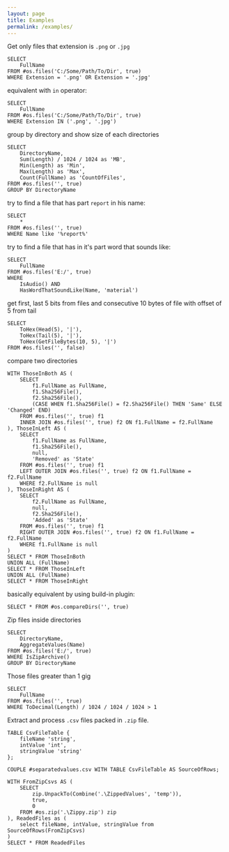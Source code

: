```yaml
---
layout: page
title: Examples
permalink: /examples/
---
```


Get only files that extension is `.png` or `.jpg`
```
SELECT 
	FullName 
FROM #os.files('C:/Some/Path/To/Dir', true) 
WHERE Extension = '.png' OR Extension = '.jpg'
```
equivalent with `in` operator: 
```
SELECT 
	FullName 
FROM #os.files('C:/Some/Path/To/Dir', true)
WHERE Extension IN ('.png', '.jpg')
```
group by directory and show size of each directories
```
SELECT
	DirectoryName,
	Sum(Length) / 1024 / 1024 as 'MB',
	Min(Length) as 'Min',
	Max(Length) as 'Max',
	Count(FullName) as 'CountOfFiles',
FROM #os.files('', true)
GROUP BY DirectoryName
```
try to find a file that has part `report` in his name:
```
SELECT
	*
FROM #os.files('', true)
WHERE Name like '%report%'
```
try to find a file that has in it's part word that sounds like:
```
SELECT 
	FullName
FROM #os.files('E:/', true) 
WHERE 
	IsAudio() AND 
	HasWordThatSoundLike(Name, 'material')
```
get first, last 5 bits from files and consecutive 10 bytes of file with offset of 5 from tail
```
SELECT
	ToHex(Head(5), '|'),
	ToHex(Tail(5), '|'),
	ToHex(GetFileBytes(10, 5), '|')
FROM #os.files('', false)
```
compare two directories
```
WITH ThoseInBoth AS (
	SELECT 
		f1.FullName as FullName,
		f1.Sha256File(),
		f2.Sha256File(),
		(CASE WHEN f1.Sha256File() = f2.Sha256File() THEN 'Same' ELSE 'Changed' END)
	FROM #os.files('', true) f1
	INNER JOIN #os.files('', true) f2 ON f1.FullName = f2.FullName
), ThoseInLeft AS (
	SELECT
		f1.FullName as FullName,
		f1.Sha256File(),
		null,
		'Removed' as 'State'
	FROM #os.files('', true) f1
	LEFT OUTER JOIN #os.files('', true) f2 ON f1.FullName = f2.FullName
	WHERE f2.FullName is null
), ThoseInRight AS (
	SELECT
		f2.FullName as FullName,
		null,
		f2.Sha256File(),
		'Added' as 'State'
	FROM #os.files('', true) f1
	RIGHT OUTER JOIN #os.files('', true) f2 ON f1.FullName = f2.FullName
	WHERE f1.FullName is null
)
SELECT * FROM ThoseInBoth
UNION ALL (FullName)
SELECT * FROM ThoseInLeft
UNION ALL (FullName)
SELECT * FROM ThoseInRight
```
basically equivalent by using build-in plugin:
```
SELECT * FROM #os.compareDirs('', true)
```
Zip files inside directories
```
SELECT
	DirectoryName, 
	AggregateValues(Name) 
FROM #os.files('E:/', true) 
WHERE IsZipArchive() 
GROUP BY DirectoryName
```
Those files greater than 1 gig
```
SELECT 
	FullName 
FROM #os.files('', true) 
WHERE ToDecimal(Length) / 1024 / 1024 / 1024 > 1
```
Extract and process `.csv` files packed in `.zip` file.  
```
TABLE CsvFileTable {
	fileName 'string',
	intValue 'int',
	stringValue 'string'
};

COUPLE #separatedvalues.csv WITH TABLE CsvFileTable AS SourceOfRows;

WITH FromZipCsvs AS (
	SELECT 
		zip.UnpackTo(Combine('.\ZippedValues', 'temp')), 
		true, 
		0 
	FROM #os.zip('.\Zippy.zip') zip
), ReadedFiles as (
	select fileName, intValue, stringValue from SourceOfRows(FromZipCsvs)
)
SELECT * FROM ReadedFiles
```

